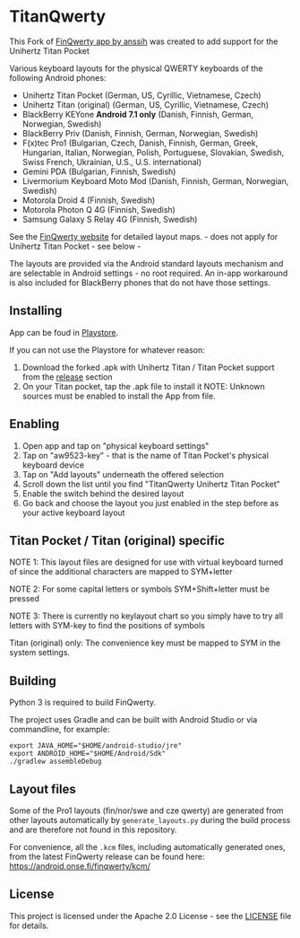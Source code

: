 # TitanQwerty

This Fork of [FinQwerty app by anssih](https://github.com/anssih/finqwerty) was created to add support for the Unihertz Titan Pocket

Various keyboard layouts for the physical QWERTY keyboards of the following Android phones:

- Unihertz Titan Pocket (German, US, Cyrillic, Vietnamese, Czech)
- Unihertz Titan (original) (German, US, Cyrillic, Vietnamese, Czech)
- BlackBerry KEYone **Android 7.1 only** (Danish, Finnish, German, Norwegian, Swedish)
- BlackBerry Priv (Danish, Finnish, German, Norwegian, Swedish)
- F(x)tec Pro1 (Bulgarian, Czech, Danish, Finnish, German, Greek, Hungarian, Italian, Norwegian, Polish, Portuguese, Slovakian, Swedish, Swiss French, Ukrainian, U.S., U.S. international)
- Gemini PDA (Bulgarian, Finnish, Swedish)
- Livermorium Keyboard Moto Mod (Danish, Finnish, German, Norwegian, Swedish)
- Motorola Droid 4 (Finnish, Swedish)
- Motorola Photon Q 4G (Finnish, Swedish)
- Samsung Galaxy S Relay 4G (Finnish, Swedish)

See the [FinQwerty website](https://android.onse.fi/finqwerty/) for detailed layout maps. - does not apply for Unihertz Titan Pocket - see below -

The layouts are provided via the Android standard layouts mechanism and are selectable in Android settings - no root required.
An in-app workaround is also included for BlackBerry phones that do not have those settings.

## Installing

App can be foud in [Playstore](https://play.google.com/store/apps/details?id=de.fjdrjr.titanqwerty).

If you can not use the Playstore for whatever reason:
1. Download the forked .apk with Unihertz Titan / Titan Pocket support from the [release](https://github.com/fjdrjr/finqwerty/releases) section
2. On your Titan pocket, tap the .apk file to install it
   NOTE: Unknown sources must be enabled to install the App from file.

## Enabling

1. Open app and tap on "physical keyboard settings"
2. Tap on "aw9523-key" - that is the name of Titan Pocket's physical keyboard device
3. Tap on "Add layouts" underneath the offered selection
4. Scroll down the list until you find "TitanQwerty Unihertz Titan Pocket"
5. Enable the switch behind the desired layout
6. Go back and choose the layout you just enabled in the step before as your active keyboard layout

## Titan Pocket / Titan (original) specific

NOTE 1: This layout files are designed for use with virtual keyboard turned of since the additional characters are mapped to SYM+letter

NOTE 2: For some capital letters or symbols SYM+Shift+letter must be pressed

NOTE 3: There is currently no keylayout chart so you simply have to try all letters with SYM-key to find the positions of symbols

Titan (original) only: The convenience key must be mapped to SYM in the system settings.

## Building

Python 3 is required to build FinQwerty.

The project uses Gradle and can be built with Android Studio or via commandline, for example:

```
export JAVA_HOME="$HOME/android-studio/jre"
export ANDROID_HOME="$HOME/Android/Sdk"
./gradlew assembleDebug
```

## Layout files

Some of the Pro1 layouts (fin/nor/swe and cze qwerty) are generated from other layouts automatically by `generate_layouts.py`
during the build process and are therefore not found in this repository.

For convenience, all the `.kcm` files, including automatically generated ones, from the latest FinQwerty release can be found here:
https://android.onse.fi/finqwerty/kcm/

## License

This project is licensed under the Apache 2.0 License - see the [LICENSE](LICENSE) file for details.

